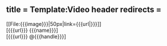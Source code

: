title = Template:Video header
redirects =
---

<div class="video-header"><!--
-->[[File:{{{image}}}|50px|link={{{url|}}}]]<!--
--><div class="video-author">
<div class="video-username">[{{{url}}} {{{name}}}]</div>
<div class="video-handle">[{{{url}}} @{{{handle}}}]</div>
</div>
</div>